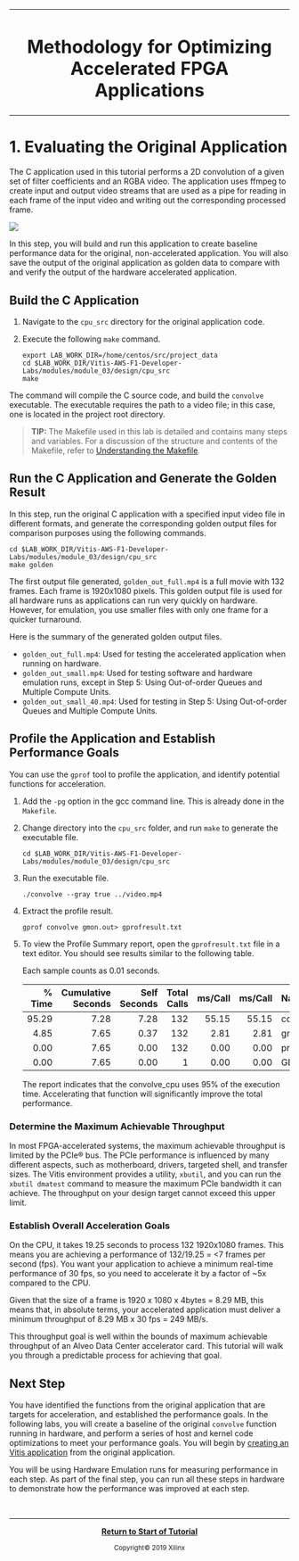 <table>
 <tr>
 <td align="center"><h1>Methodology for Optimizing Accelerated FPGA Applications
 </td>
 </tr>
</table>

# 1. Evaluating the Original Application

The C application used in this tutorial performs a 2D convolution of a given set of filter coefficients and an RGBA video.
The application uses ffmpeg to create input and output video streams that are used as a pipe for reading in each frame of the input video and writing out the corresponding processed frame.

![](images/ffmpeg_usage.png)

In this step, you will build and run this application to create baseline performance data for the original, non-accelerated application. You will also save the output of the original application as golden data to compare with and verify the output of the hardware accelerated application.

## Build the C Application

1. Navigate to the `cpu_src` directory for the original application code.
2. Execute the following `make` command.

   ```
   export LAB_WORK_DIR=/home/centos/src/project_data
   cd $LAB_WORK_DIR/Vitis-AWS-F1-Developer-Labs/modules/module_03/design/cpu_src
   make
   ```

The command will compile the C source code, and build the `convolve` executable. The executable requires the path to a video file; in this case, one is located in the project root directory.

>**TIP:** The Makefile used in this lab is detailed and contains many steps and variables. For a discussion of the structure and contents of the Makefile, refer to [Understanding the Makefile](./HowToRunTutorial.md).

## Run the C Application and Generate the Golden Result

In this step, run the original C application with a specified input video file in different formats, and generate the corresponding golden output files for comparison purposes using the following commands.

```
cd $LAB_WORK_DIR/Vitis-AWS-F1-Developer-Labs/modules/module_03/design/cpu_src
make golden
```

The first output file generated, `golden_out_full.mp4` is a full movie with 132 frames. Each frame is 1920x1080 pixels. This golden output file is used for all hardware runs as applications can run very quickly on hardware. However, for emulation, you use smaller files with only one frame for a quicker turnaround.  

Here is the summary of the generated golden output files.

- `golden_out_full.mp4`: Used for testing the accelerated application when running on hardware.
- `golden_out_small.mp4`: Used for testing software and hardware emulation runs, except in Step 5: Using Out-of-order Queues and Multiple Compute Units.
- `golden_out_small_40.mp4`: Used for testing in Step 5: Using Out-of-order Queues and Multiple Compute Units.

## Profile the Application and Establish Performance Goals

You can use the `gprof` tool to profile the application, and identify potential functions for acceleration.

1. Add the `-pg` option in the gcc command line. This is already done in the `Makefile`.
2. Change directory into the `cpu_src` folder, and run `make` to generate the executable file.

   ```
   cd $LAB_WORK_DIR/Vitis-AWS-F1-Developer-Labs/modules/module_03/design/cpu_src
   ```

3. Run the executable file.

   ```
   ./convolve --gray true ../video.mp4
   ```

4. Extract the profile result.

   ```
   gprof convolve gmon.out> gprofresult.txt
   ```

5. To view the Profile Summary report, open the `gprofresult.txt` file in a text editor. You should see results similar to the following table.

   Each sample counts as 0.01 seconds.

   | % Time | Cumulative Seconds | Self Seconds | Total Calls  | ms/Call  | ms/Call  | Name                         |  
   |--------:|-----------:|----------:|----------:|----------:|----------:|:------------------------------|  
   | 95.29  |     7.28  |   7.28   |    132   |  55.15   |  55.15   | convolve_cpu                 |
   |  4.85  |     7.65  |   0.37   |    132   |   2.81   |   2.81   | grayscale_cpu                |
   |  0.00  |     7.65  |   0.00   |    132   |   0.00   |   0.00   | print_progress(int, int)     |
   |  0.00  |     7.65  |   0.00   |      1   |   0.00   |   0.00   | GLOBAL__sub_I_default_output |

   The report indicates that the convolve_cpu uses 95% of the execution time. Accelerating that function will significantly improve the total performance.

### Determine the Maximum Achievable Throughput

In most FPGA-accelerated systems, the maximum achievable throughput is limited by the PCIe® bus. The PCIe performance is influenced by many different aspects, such as motherboard, drivers, targeted shell, and transfer sizes. The Vitis environment provides a utility, `xbutil`, and you can run the `xbutil dmatest` command to measure the maximum PCIe bandwidth it can achieve. The throughput on your design target cannot exceed this upper limit.

### Establish Overall Acceleration Goals

On the CPU, it takes 19.25 seconds to process 132 1920x1080 frames. This means you are achieving a performance of 132/19.25 = <7 frames per second (fps). You want your application to achieve a minimum real-time performance of 30 fps, so you need to accelerate it by a factor of ~5x compared to the CPU.

Given that the size of a frame is 1920 x 1080 x 4bytes = 8.29 MB, this means that, in absolute terms, your accelerated application must deliver a minimum throughput of 8.29 MB x 30 fps = 249 MB/s.

This throughput goal is well within the bounds of maximum achievable throughput of an Alveo Data Center accelerator card. This tutorial will walk you through a predictable process for achieving that goal.

## Next Step

You have identified the functions from the original application that are targets for acceleration, and established the performance goals. In the following labs, you will create a baseline of the original `convolve` function running in hardware, and perform a series of host and kernel code optimizations to meet your performance goals. You will begin by [creating an Vitis application](./baseline.md) from the original application.

You will be using Hardware Emulation runs for measuring performance in each step. As part of the final step, you can run all these steps in hardware to demonstrate how the performance was improved at each step.

</br>
<hr/>
<p align="center"><b><a href="./README.md">Return to Start of Tutorial</a></b></p>

<p align="center"><sup>Copyright&copy; 2019 Xilinx</sup></p>
